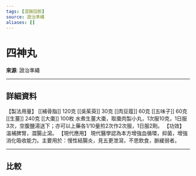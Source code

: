 ```yaml
---
tags: [澀腸固脫]
source: 證治準繩
aliases: []
---
```


# 四神丸

**來源**: 證治準繩  

---

## 詳細資料
【製法用量】 [[補骨脂]] 120克 [[吳茱萸]] 30克 [[肉豆蔻]] 60克 [[五味子]] 60克 [[生薑]] 240克 [[大棗]] 100枚
水煮生薑大棗，取棗肉製小丸，1次服10克，1日服3次，空腹鹽湯送下；亦可以上藥各1/10量煎2次作2次服，1日服2劑。
【功效】
溫補脾腎，澀腸止瀉。
【現代應用】
現代醫學認為本方增強血循環，抑菌，增強消化吸收能力。主要用於：慢性結腸炎，見五更泄瀉，不思飲食，脈緩弱者。

---

## 比較
